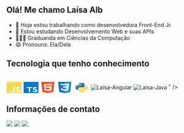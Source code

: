 ## Olá! Me chamo Laísa Alb

- 🔭 Hoje estou trabalhando como desenvolvedora Front-End Jr.
- 🌱 Estou estudando Desenvolvemento Web e suas APIs
- 👩🏻‍🎓 Graduanda em Ciências da Computação
- 😄 Pronouns: Ela/Dela

## Tecnologia que tenho conhecimento

 <div style="display: inline_block"><br>
  <img align="center" alt="Laísa-Js" height="30" width="40" src="https://raw.githubusercontent.com/devicons/devicon/master/icons/javascript/javascript-plain.svg">
  <img align="center" alt="Laísa-Ts" height="30" width="40" src="https://raw.githubusercontent.com/devicons/devicon/master/icons/typescript/typescript-plain.svg">
  <img align="center" alt="Laísa-HTML" height="30" width="40" src="https://raw.githubusercontent.com/devicons/devicon/master/icons/html5/html5-original.svg">
  <img align="center" alt="Laísa-CSS" height="30" width="40" src="https://raw.githubusercontent.com/devicons/devicon/master/icons/css3/css3-original.svg">
  <img align="center" alt="Laísa-Python" height="30" width="40" src="https://raw.githubusercontent.com/devicons/devicon/master/icons/python/python-original.svg">
  <img align="center" alt="Laísa-Angular" height="30" width="40" src="https://cdn.jsdelivr.net/gh/devicons/devicon@latest/icons/angularjs/angularjs-original.svg" />
  <img align="center" alt="Laísa-Java" height="30" width="40" src="https://cdn.jsdelivr.net/gh/devicons/devicon@latest/icons/java/java-original-wordmark.svg" />
          " />
  
</div>


## Informações de contato
<div> 
  <a href="https://www.instagram.com/laisa_l_alb/" target="_blank"><img src="https://img.shields.io/badge/-Instagram-%23E4405F?style=for-the-badge&logo=instagram&logoColor=white" target="_blank"></a>
  <a href = "laisaa275@gmail.com"><img src="https://img.shields.io/badge/-Gmail-%23333?style=for-the-badge&logo=gmail&logoColor=white" target="_blank"></a>
  <a href="https://www.linkedin.com/in/la%C3%ADsa-albuquerque-777406271" target="_blank"><img src="https://img.shields.io/badge/-LinkedIn-%230077B5?style=for-the-badge&logo=linkedin&logoColor=white" target="_blank"></a> 
  
</div>
  
